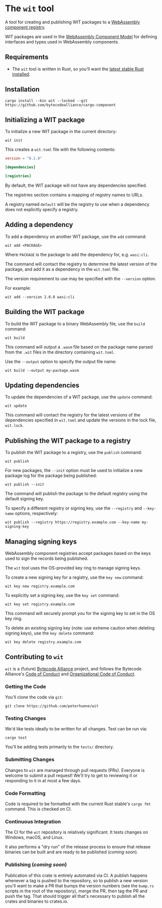 # The `wit` tool

A tool for creating and publishing WIT packages to a [WebAssembly component 
registry](https://warg.io/).

WIT packages are used in the [WebAssembly Component Model](https://github.com/WebAssembly/component-model/)
for defining interfaces and types used in WebAssembly components.

## Requirements

* The `wit` tool is written in Rust, so you'll want the [latest stable Rust 
  installed](https://www.rust-lang.org/tools/install).

## Installation

```
cargo install --bin wit --locked --git https://github.com/bytecodealliance/cargo-component
```

## Initializing a WIT package

To initialize a new WIT package in the current directory:

```
wit init
```

This creates a `wit.toml` file with the following contents:

```toml
version = "0.1.0"

[dependencies]

[registries]
```

By default, the WIT package will not have any dependencies specified.

The registries section contains a mapping of registry names to URLs.

A registry named `default` will be the registry to use when a dependency does 
not explicitly specify a registry.

## Adding a dependency

To add a dependency on another WIT package, use the `add` command:

```
wit add <PACKAGE>
```

Where `PACKAGE` is the package to add the dependency for, e.g. `wasi:cli`.

The command will contact the registry to determine the latest version of the
package, and add it as a dependency in the `wit.toml` file.

The version requirement to use may be specified with the `--version` option.

For example:

```
wit add --version 2.0.0 wasi:cli
```

## Building the WIT package

To build the WIT package to a binary WebAssembly file, use the `build` command:

```
wit build
```

This command will output a `.wasm` file based on the package name parsed from 
the `.wit` files in the directory containing `wit.toml`.

Use the `--output` option to specify the output file name:

```
wit build --output my-package.wasm
```

## Updating dependencies

To update the dependencies of a WIT package, use the `update` command:

```
wit update
```

This command will contact the registry for the latest versions of the 
dependencies specified in `wit.toml` and update the versions in the lock file, 
`wit.lock`.

## Publishing the WIT package to a registry

To publish the WIT package to a registry, use the `publish` command:

```
wit publish
```

For new packages, the `--init` option must be used to initialize a new package 
log for the package being published:

```
wit publish --init
```

The command will publish the package to the default registry using the default 
signing key.

To specify a different registry or signing key, use the `--registry` and 
`--key-name` options, respectively:

```
wit publish --registry https://registry.example.com --key-name my-signing-key
```

## Managing signing keys

WebAssembly component registries accept packages based on the keys used to sign 
the records being published.

The `wit` tool uses the OS-provided key ring to manage signing keys.

To create a new signing key for a registry, use the `key new` command:

```
wit key new registry.example.com
```

To explicitly set a signing key, use the `key set` command:

```
wit key set registry.example.com
```

This command will securely prompt you for the signing key to set in the OS key 
ring.

To delete an existing signing key (note: use extreme caution when deleting 
signing keys), use the `key delete` command:

```
wit key delete registry.example.com
```

## Contributing to `wit`

`wit` is a (future) [Bytecode Alliance](https://bytecodealliance.org/) 
project, and follows the Bytecode Alliance's [Code of Conduct](CODE_OF_CONDUCT.md)
and [Organizational Code of Conduct](ORG_CODE_OF_CONDUCT.md).

### Getting the Code

You'll clone the code via `git`:

```
git clone https://github.com/peterhuene/wit
```

### Testing Changes

We'd like tests ideally to be written for all changes. Test can be run via:

```
cargo test
```

You'll be adding tests primarily to the `tests/` directory.

### Submitting Changes

Changes to `wit` are managed through pull requests (PRs). Everyone 
is welcome to submit a pull request! We'll try to get to reviewing it or
responding to it in at most a few days.

### Code Formatting

Code is required to be formatted with the current Rust stable's `cargo fmt`
command. This is checked on CI.

### Continuous Integration

The CI for the `wit` repository is relatively significant. It tests
changes on Windows, macOS, and Linux.

It also performs a "dry run" of the release process to ensure that release 
binaries can be built and are ready to be published (_coming soon_).

### Publishing (_coming soon_)

Publication of this crate is entirely automated via CI. A publish happens
whenever a tag is pushed to the repository, so to publish a new version you'll
want to make a PR that bumps the version numbers (see the `bump.rs` scripts in
the root of the repository), merge the PR, then tag the PR and push the tag.
That should trigger all that's necessary to publish all the crates and binaries
to crates.io.
